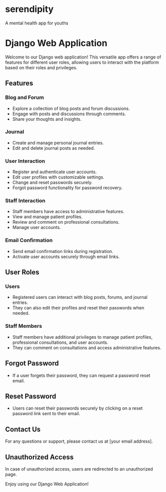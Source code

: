 # serendipity
A mental health app for youths
# Django Web Application

Welcome to our Django web application! This versatile app offers a range of features for different user roles, allowing users to interact with the platform based on their roles and privileges.

## Features

### Blog and Forum
- Explore a collection of blog posts and forum discussions.
- Engage with posts and discussions through comments.
- Share your thoughts and insights.

### Journal
- Create and manage personal journal entries.
- Edit and delete journal posts as needed.

### User Interaction
- Register and authenticate user accounts.
- Edit user profiles with customizable settings.
- Change and reset passwords securely.
- Forgot password functionality for password recovery.

### Staff Interaction
- Staff members have access to administrative features.
- View and manage patient profiles.
- Review and comment on professional consultations.
- Manage user accounts.

### Email Confirmation
- Send email confirmation links during registration.
- Activate user accounts securely through email links.

## User Roles

### Users
- Registered users can interact with blog posts, forums, and journal entries.
- They can also edit their profiles and reset their passwords when needed.

### Staff Members
- Staff members have additional privileges to manage patient profiles, professional consultations, and user accounts.
- They can comment on consultations and access administrative features.

## Forgot Password
- If a user forgets their password, they can request a password reset email.

## Reset Password
- Users can reset their passwords securely by clicking on a reset password link sent to their email.

## Contact Us
For any questions or support, please contact us at [your email address].

## Unauthorized Access
In case of unauthorized access, users are redirected to an unauthorized page.

Enjoy using our Django Web Application!
